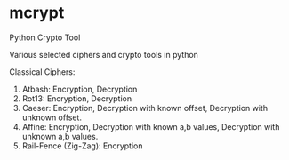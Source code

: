 # mcrypt
Python Crypto Tool

Various selected ciphers and crypto tools in python

Classical Ciphers:

1. Atbash: Encryption, Decryption
2. Rot13: Encryption, Decryption
3. Caeser: Encryption, Decryption with known offset, Decryption with unknown offset.
4. Affine: Encryption, Decryption with known a,b values, Decryption with unknown a,b values.
5. Rail-Fence (Zig-Zag): Encryption
